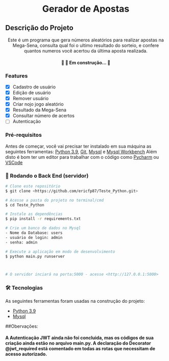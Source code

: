 <h1 align="center">Gerador de Apostas</h1>

## Descrição do Projeto
<p align="center">Este é um programa que gera números aleatórios para realizar apostas na Mega-Sena, consulta qual foi o ultimo resultado do sorteio, e confere quantos numeros você acertou da última aposta realizada.</p>



<h4 align="center"> 
	🚧   🚀 Em construção...  🚧
</h4>

### Features

- [x] Cadastro de usuário
- [x] Edição de usuário
- [x] Remover usuário
- [x] Criar nojo jogo aleatório
- [x] Resultado da Mega-Sena
- [x] Consultar número de acertos
- [ ] Autenticação

### Pré-requisitos

Antes de começar, você vai precisar ter instalado em sua máquina as seguintes ferramentas: [Python 3.9](https://www.python.org/),
[Git](https://git-scm.com), [Mysql](https://www.mysql.com/) e [Mysql Workbench](https://www.mysql.com/products/workbench/)
Além disto é bom ter um editor para trabalhar com o código como [Pycharm](https://www.jetbrains.com/pt-br/pycharm/) ou [VSCode](https://code.visualstudio.com/)

### 🎲 Rodando o Back End (servidor)

```bash
# Clone este repositório
$ git clone <https://github.com/ericfp87/Teste_Python.git>

# Acesse a pasta do projeto no terminal/cmd
$ cd Teste_Python

# Instale as dependências
$ pip install -r requirements.txt

# Crie um banco de dados no Mysql
- Nome da Database: users
- usuário de login: admin
- senha: admin

# Execute a aplicação em modo de desenvolvimento
$ python main.py runserver



# O servidor inciará na porta:5000 - acesse <http://127.0.0.1:5000>
```

### 🛠 Tecnologias

As seguintes ferramentas foram usadas na construção do projeto:

- [Python 3.9](https://www.python.org/)
- [Mysql](https://www.mysql.com/)


##Obervações:
#### A Autenticação JWT ainda não foi concluida, mas os códigos de sua criação ainda estão no arquivo main.py. A declaração do Decorator @jwt_required está comentado em todas as rotas que necessitam de acesso autorizado.